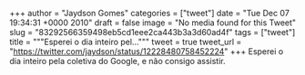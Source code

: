 
+++
author = "Jaydson Gomes"
categories = ["tweet"]
date = "Tue Dec 07 19:34:31 +0000 2010"
draft = false
image = "No media found for this Tweet"
slug = "83292566359498eb5cd1eee2ca443b3a3d60ad4f"
tags = ["tweet"]
title = """Esperei o dia inteiro pel..."""
tweet = true
tweet_url = "https://twitter.com/jaydson/status/12228480758452224"
+++
Esperei o dia inteiro pela coletiva do Google, e não consigo assistir.
